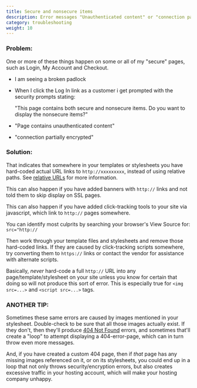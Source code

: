 ```yaml
---
title: Secure and nonsecure items 
description: Error messages "Unauthenticated content" or "connection partially encrypted" 
category: troubleshooting
weight: 10
---
```


### Problem:

One or more of these things happen on some or all of my "secure" pages, such as Login, My Account and Checkout.

- I am seeing a broken padlock

- When I click the Log In link as a customer i get prompted with the security prompts stating:

    "This page contains both secure and nonsecure items.
    Do you want to display the nonsecure items?"

- "Page contains unauthenticated content"

- "connection partially encrypted"



### Solution:

That indicates that somewhere in your templates or stylesheets you have hard-coded actual URL links to `http://xxxxxxxxx`,  instead of using relative paths.  See [relative URLs](/user/first_steps/relative_urls/) for more information.

This can also happen if you have added banners with `http://` links and not told them to skip display on SSL pages.

This can also happen if you have added click-tracking tools to your site via javascript, which link to `http://` pages somewhere.

You can identify most culprits by searching your browser's View Source for:
`src="http://`

Then work through your template files and stylesheets and remove those hard-coded links. If they are caused by click-tracking scripts somewhere, try converting them to `https://` links or contact the vendor for assistance with alternate scripts.


Basically, *never* hard-code a full `http://` URL into any page/template/stylesheet on your site unless you know for certain that doing so will not produce this sort of error.  This is especially true for 
`<img src=...>` and `<script src=...>` tags.



### ANOTHER TIP:
Sometimes these same errors are caused by images mentioned in your stylesheet. Double-check to be sure that all those images actually exist. If they don't, then they'll produce [404 Not Found](/user/troubleshooting/http_response_codes/) errors, and sometimes that'll create a "loop" to attempt displaying a 404-error-page, which can in turn throw even more messages.

And, if you have created a custom 404 page, then if *that* page has any missing images referenced on it, or on its stylesheets, you could end up in a loop that not only throws security/encryption errors, but also creates excessive traffic in your hosting account, which will make your hosting company unhappy.
